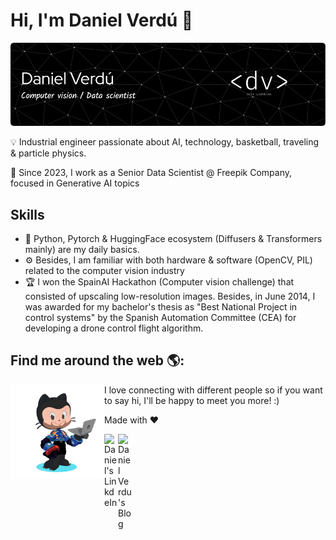 # Hi, I'm Daniel Verdú 👋 

![Header](./davertor-github-header-image.png)

💡 Industrial engineer passionate about AI, technology, basketball, traveling & particle physics. 

💼 Since 2023, I work as a Senior Data Scientist @ Freepik Company, focused in Generative AI topics

## Skills
- 🧠 Python, Pytorch & HuggingFace ecosystem (Diffusers & Transformers mainly) are my daily basics.
- ⚙️ Besides, I am familiar with both hardware & software (OpenCV, PIL) related to the computer vision industry
- 🏆 I won the SpainAI Hackathon (Computer vision challenge) that consisted of upscaling low-resolution images. Besides, in June 2014, I was awarded for my bachelor's thesis as "Best National Project in control systems" by the Spanish Automation Committee (CEA) for developing a drone control flight algorithm.

## Find me around the web 🌎:

<img align="left" width="150" height="150" src="https://github.com/davertor/davertor/blob/master/danielverdu_octocat.png">

I love connecting with different people so if you want to say hi, I'll be happy to meet you more! :)

Made with :heart:

<p>
<a href="https://www.linkedin.com/in/daniel-verdu-torres/">
  <img align="left" alt="Daniel's LinkdeIn" width="22px" src="https://cdn.jsdelivr.net/npm/simple-icons@v3/icons/linkedin.svg" />
</a>
<a href="https://www.danielverdu.com/">
  <img align="left" alt="Daniel Verdu's Blog" width="22px" src="https://cdn.jsdelivr.net/npm/simple-icons@3.0.1/icons/wordpress.svg" />
</a>
</p>

<!--
**davertor/davertor** is a ✨ _special_ ✨ repository because its `README.md` (this file) appears on your GitHub profile.

Here are some ideas to get you started:

- 🔭 I’m currently working on ...
- 🌱 I’m currently learning ...
- 👯 I’m looking to collaborate on ...
- 🤔 I’m looking for help with ...
- 💬 Ask me about ...
- 📫 How to reach me: ...
- 😄 Pronouns: ...
- ⚡ Fun fact: ...
-->
